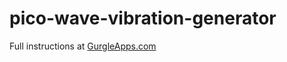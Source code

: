# pico-wave-vibration-generator

Full instructions at [GurgleApps.com](https://gurgleapps.com/learn/projects/how-to-build-a-cheap-vibration-generator-for-physics-experiments)